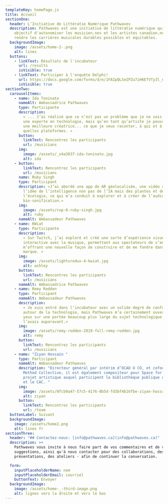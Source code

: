 ```yaml
---
templateKey: homePage.js
title: Accueil
sectionOne:
  header: L’Initiative de Littératie Numérique Pathwaves
  description: Pathwaves est une initiative de littératie numérique qui a pour
    objectif d'autonomiser les musicien.nes et les artistes canadien.nes pour
    rendre les carrières musicales durables possibles et équitables.
  backgroundImage:
    image: /assets/home-2-.png
    alt: lines
  buttons:
    - linkText: Résultats de l'incubateur
      url: /results
      isVisible: true
    - linkText: Participer à l'enquête Delphi!
      url: https://docs.google.com/forms/d/e/1FAIpQLSeIPZu7iH6EfVTy3l_nw9RMuXnKjlcVii-FfalYsRLILlGl0w/viewform
      isVisible: true
sectionTwo:
  carouselItems:
    - name: Ida Toninato
      nameAlt: Ambassadrice Pathwaves
      type: Participante
      description:
        « ... J’ai réalisé que ce n’est pas un problème que je ne sois pas
        une experte en technologie, mais qu’en tant qu’artiste je pouvais être
        une meilleure créatrice... ce que je veux raconter, à qui et à travers
        quelles plateformes. »
      button:
        linkText: Rencontrez les participants
        url: /musicians
      img:
        image: /assets/_x4a3837-ida-toninato.jpg
        alt: ida
    - button:
        linkText: Rencontrez les participants
        url: /musicians
      name: Ruby Singh
      type: Participant
      description: «J’ai abordé une app de AR géolocalisée, une vidéo à 360°, et
        l’idée de l’intelligence non pas de l’IA mais des plantes et de
        l’écologie, ce qui m’a conduit à explorer et à créer de l’audio avec une
        bio-sonification.»
      img:
        image: /assets/rup-6-ruby-singh.jpg
        alt: ruby
      nameAlt: Ambassadeur Pathwaves
    - name: KWiat
      type: Participante
      description:
        « Sur Twitch, j’ai exploré et créé une sorte d’expérience visuelle
        interactive avec la musique, permettant aux spectateurs de s’engager, et
        m’offrant une nouvelle façon de construire et de me fondre dans ma
        marque. »
      img:
        image: /assets/lightsredux-4-kwiat.jpg
        alt: ashley
      button:
        linkText: Rencontrez les participants
        url: /musicians
      nameAlt: Ambassadrice Pathwaves
    - name: Remy Rodden
      type: Participant
      nameAlt: Ambassadeur Pathwaves
      description:
        « Je suis entré dans l’incubateur avec un solide degré de confort
        autour de la technologie, mais Pathwaves m’a certainement ouvert les
        yeux sur une portée beaucoup plus large du sujet technologique que je ne
        l’avais auparavant.»
      img:
        image: /assets/remy-rodden-2019-full-remy-rodden.jpg
        alt: remy
      button:
        linkText: Rencontrez les participants
        url: /musicians
    - name: "Ziyan Hossain "
      type: Participant
      nameAlt: Ambassadeur Pathwaves
      description: "Directeur général par intérim d’OCAD U CO, et cofondateur de
        Method Collective, il est également compositeur pour Space for Grief, un
        projet artistique auquel participent la bibliothèque publique de Toronto
        et le CAC. "
      img:
        image: /assets/0fcb9a47-57c5-4176-8b5d-fd3bf4b16fbe-ziyan-hossain.jpg
        alt: ziyan
      button:
        linkText: Rencontrez les participants
        url: /team
  buttonLabel: Suivant
  backgroundImage:
    image: /assets/home2.png
    alt: lines fr
sectionThree:
  header: "## Contactez-nous: [info@pathwaves.ca](info@pathwaves.ca)"
  description: >+
    Pathwaves vous invite à nous faire part de vos commentaires et de vos
    suggestions, ainsi qu'à nous contacter pour des collaborations, des
    présentations, des ateliers - afin de continuer la conversation. 

  form:
    inputPlaceholderName: nom
    inputPlaceholderEmail: courriel
    buttonText: Envoyer
  backgroundImage:
    image: /assets/home-_-third-image.png
    alt: lignes vers la droite et vers le bas
---
```

